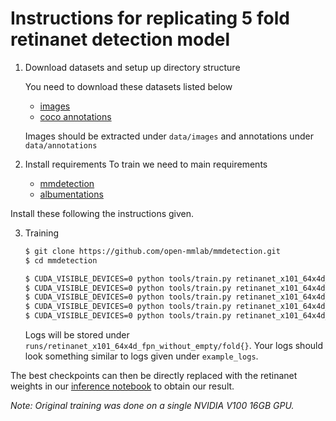 # Instructions for replicating 5 fold retinanet detection model 

1. Download datasets and setup up directory structure

    You need to download these datasets listed below
    - [images](https://www.kaggle.com/benihime91/siim-covid19-png-1024px)
    - [coco annotations](https://www.kaggle.com/benihime91/siim-covid-mmdetection-coco-json)

    Images should be extracted under `data/images` and annotations under `data/annotations`

2. Install requirements
   To train we need to main requirements
   - [mmdetection](https://github.com/open-mmlab/mmdetection)
   - [albumentations](https://github.com/albumentations-team/albumentations)
  
  Install these following the instructions given.

3. Training
   
    ```bash
    $ git clone https://github.com/open-mmlab/mmdetection.git
    $ cd mmdetection

    $ CUDA_VISIBLE_DEVICES=0 python tools/train.py retinanet_x101_64x4d_fpn_siim_fold0.py
    $ CUDA_VISIBLE_DEVICES=0 python tools/train.py retinanet_x101_64x4d_fpn_siim_fold1.py
    $ CUDA_VISIBLE_DEVICES=0 python tools/train.py retinanet_x101_64x4d_fpn_siim_fold2.py
    $ CUDA_VISIBLE_DEVICES=0 python tools/train.py retinanet_x101_64x4d_fpn_siim_fold3.py
    $ CUDA_VISIBLE_DEVICES=0 python tools/train.py retinanet_x101_64x4d_fpn_siim_fold4.py
    ```
    
    Logs will be stored under `runs/retinanet_x101_64x4d_fpn_without_empty/fold{}`. Your logs should look something similar to logs given under `example_logs`.


The best checkpoints can then be directly replaced with the retinanet weights in our [inference notebook](https://www.kaggle.com/nischaydnk/604e8587410a-v2m-bin-weighted) to obtain our result.


*Note: Original training was done on a single NVIDIA V100 16GB GPU.*